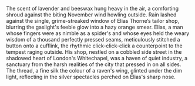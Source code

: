 The scent of lavender and beeswax hung heavy in the air, a comforting shroud against the biting November wind howling outside.  Rain lashed against the single, grime-streaked window of Elias Thorne’s tailor shop, blurring the gaslight's feeble glow into a hazy orange smear.  Elias, a man whose fingers were as nimble as a spider's and whose eyes held the weary wisdom of a thousand perfectly pressed seams, meticulously stitched a button onto a cufflink, the rhythmic click-click-click a counterpoint to the tempest raging outside.  His shop, nestled on a cobbled side street in the shadowed heart of London's Whitechapel, was a haven of quiet industry, a sanctuary from the harsh realities of the city that pressed in on all sides.  The thread, a fine silk the colour of a raven's wing, glinted under the dim light, reflecting in the silver spectacles perched on Elias's sharp nose.
